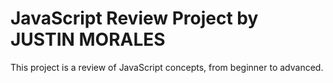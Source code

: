 # JavaScript Review Project by JUSTIN MORALES
This project is a review of JavaScript concepts, from beginner to advanced.
